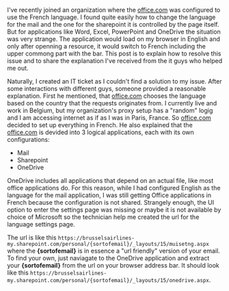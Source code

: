 I've recently joined an organization where the [office.com](https://outlook.office.com) was configured to use the French language. I found quite easily how to change the language for the mail and the one for the sharepoint it is controlled by the page itself. But for applications like Word, Excel, PowerPoint and OneDrive the situation was very strange. The application would load on my browser in English and only after openning a resource, it would switch to French including the upper commong part with the bar. This post is to explain how to resolve this issue and to share the explanation I've received from the it guys who helped me out.

Naturally, I created an IT ticket as I couldn't find a solution to my issue. After some interactions with different guys, someone provided a reasonable explanation. First he mentioned, that [office.com](https://outlook.office.com) chooses the language based on the country that the requests originates from. I currently live and work in Belgium, but my organization's proxy setup has a "random" logig and I am accessing internet as if as I was in Paris, France. So [office.com](https://outlook.office.com) decided to set up everything in French. He also explained that the [office.com](https://outlook.office.com) is devided into 3 logical applications, each with its own configurations:

- Mail
- Sharepoint
- OneDrive

OneDrive includes all applications that depend on an actual file, like most office applications do. For this reason, while I had configured English as the language for the mail application, I was still getting Office applications in French because the configuration is not shared. Strangely enough, the UI option to enter the settings page was missing or maybe it is not available by choice of Microsoft so the technician help me created the url for the language settings page. 

The url is like this `https://brusselsairlines-my.sharepoint.com/personal/{sortofemail}/_layouts/15/muisetng.aspx` where the **{sortofemail}** is in essence a "url friendly" version of your email. To find your own, just naviagate to the OneDrive application and extract your **{sortofemail}** from the url on your browser address bar. It should look like this `https://brusselsairlines-my.sharepoint.com/personal/{sortofemail}/_layouts/15/onedrive.aspx`.
